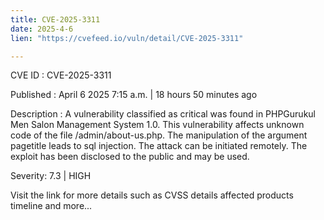 ```yaml
---
title: CVE-2025-3311
date: 2025-4-6
lien: "https://cvefeed.io/vuln/detail/CVE-2025-3311"

---
```


CVE ID : CVE-2025-3311

Published :  April 6
2025
7:15 a.m. | 18 hours
50 minutes ago

Description : A vulnerability classified as critical was found in PHPGurukul Men Salon Management System 1.0. This vulnerability affects unknown code of the file /admin/about-us.php. The manipulation of the argument pagetitle leads to sql injection. The attack can be initiated remotely. The exploit has been disclosed to the public and may be used.

Severity: 7.3 | HIGH

Visit the link for more details
such as CVSS details
affected products
timeline
and more...
